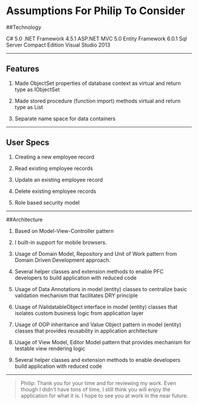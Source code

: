 # Assumptions For Philip To Consider

##Technology

C# 5.0
.NET Framework 4.5.1
ASP.NET MVC 5.0
Entity Framework 6.0.1
Sql Server Compact Edition
Visual Studio 2013

- - -
## Features

1. Made ObjectSet properties of database context as virtual and return type as IObjectSet 

2. Made stored procedure (function import) methods virtual and return type as List<Entity>

3. Separate name space for data containers

- - -
## User Specs

1. Creating a new employee record

2. Read existing employee records

3. Update an existing employee record

4. Delete existing employee records

5. Role based security model

- - -
##Architecture

1. Based on Model-View-Controller pattern

2. I built-in support for mobile browsers.

3. Usage of Domain Model, Repository and Unit of Work pattern from Domain Driven Development approach.

4. Several helper classes and extension methods to enable PFC developers to build application with reduced code

5. Usage of Data Annotations in model (entity) classes to centralize basic validation mechanism that facilitates DRY principle

6. Usage of IValidatableObject interface in model (entity) classes that isolates custom business logic from application layer

7. Usage of OOP inheritance and Value Object pattern in model (entity) classes that provides reusability in application architecture

8. Usage of View Model, Editor Model pattern that provides mechanism for testable view rendering logic

9. Several helper classes and extension methods to enable developers build application with reduced code
---

> Philip: Thank you for your time and for reviewing my work. Even though I didn't have tons of time, I still think you will enjoy the application for what it is. I hope to see you at work in the near future.